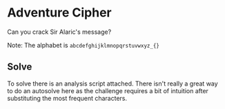 # Adventure Cipher

Can you crack Sir Alaric's message?

Note: The alphabet is `abcdefghijklmnopqrstuvwxyz_{} `

## Solve

To solve there is an analysis script attached. There isn't really a great way to do an autosolve here as the challenge requires a bit of intuition after substituting the most frequent characters.
